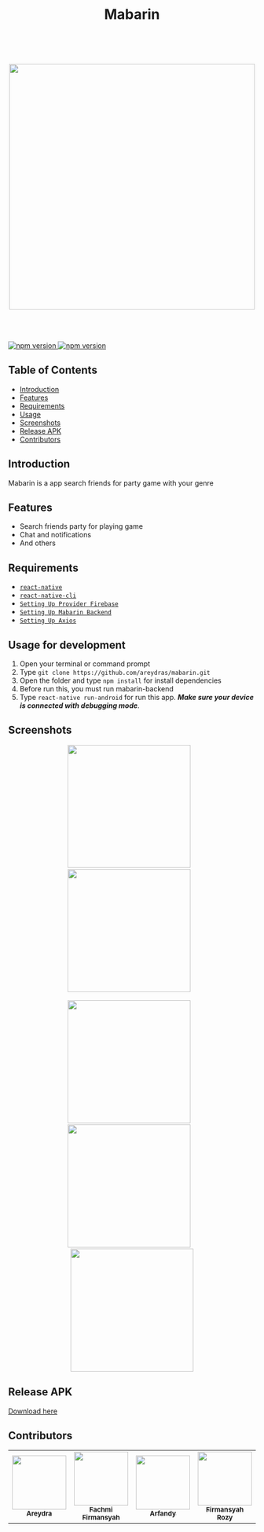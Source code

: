 <h1 align='center'>Mabarin</h1><br/><br /><br />
<p align="center">
  <img src="https://user-images.githubusercontent.com/52324743/67383988-752b3980-f5ba-11e9-9a7e-909f903e702d.png" width="500px"/>
</p>
<br/><br /><br />

<a href="#">
  <img src="https://img.shields.io/badge/React%20Native-0.60-blue.svg?style=flat-square" alt="npm version">
</a>
<a href="#">
  <img src="https://img.shields.io/badge/Firebase-7.2.0-yellow.svg?style=flat-square" alt="npm version">
</a>

## Table of Contents

- [Introduction](#introduction)
- [Features](#features)
- [Requirements](#requirements)
- [Usage](#usage-for-development)
- [Screenshots](#screenshots)
- [Release APK](#release-apk)
- [Contributors](#contributors)


## Introduction
Mabarin is a app search friends for party game with your genre

## Features
* Search friends party for playing game
* Chat and notifications
* And others

## Requirements
* [`react-native`](https://facebook.github.io/react-native/docs/getting-started)
* [`react-native-cli`](https://facebook.github.io/react-native/docs/getting-started)
* [`Setting Up Provider Firebase`](https://console.firebase.google.com)
* [`Setting Up Mabarin Backend`](https://github.com/rozy97/mabarin-backend)
* [`Setting Up Axios`](https://github.com/axios/axios)

## Usage for development
1. Open your terminal or command prompt
2. Type `git clone https://github.com/areydras/mabarin.git`
3. Open the folder and type `npm install` for install dependencies
4. Before run this, you must run mabarin-backend
5. Type `react-native run-android` for run this app. ***Make sure your device is connected with debugging mode***.

## Screenshots
  <p align="center">
    <span>
      <img src="https://imgur.com/7DlfIbj.gif" width="250px" />
      &nbsp;&nbsp;
      <img src="https://imgur.com/wdJKx0z.gif" width="250px" />
      &nbsp;&nbsp;
    </span>
  </p>
<p align="center">
    <span>
      <img src="https://imgur.com/z0Ps3hw.gif" width="250px" />
      &nbsp;&nbsp;
      <img src="https://imgur.com/SHkVWKH.gif" width="250px" />
      &nbsp;&nbsp;
      <img src="https://imgur.com/fcSDoKH.gif" width="250px" />
    </span>
  </p>
  
## Release APK
<a href="https://bit.ly/32Ctw3Q">
  Download here
</a>

## Contributors

<table border="0">
  <tr>
    <td align="center">
      <a href="https://github.com/areydras">
        <img width="110" src="https://avatars3.githubusercontent.com/u/10308406?s=460&v=4"><br/>
          <sub><b>Areydra</b></sub>
      </a>
    </td>
    <td align="center">
      <a href="https://github.com/firmansyahfachmi">
        <img width="110" src="https://avatars1.githubusercontent.com/u/52324743?s=460&v=4"><br/>
          <sub><b>Fachmi Firmansyah</b></sub>
      </a>
    </td>
    <td align="center">
      <a href="https://github.com/Oreki13">
        <img width="110" src="https://avatars2.githubusercontent.com/u/52338405?s=460&v=4"><br/>
          <sub><b>Arfandy</b></sub>
      </a>
    </td>
    <td align="center">
      <a href="https://github.com/rozy97">
        <img width="110" src="https://avatars1.githubusercontent.com/rozy97"><br/>
          <sub><b>Firmansyah Rozy</b></sub>
      </a>
    </td>
  </tr>
</table>
